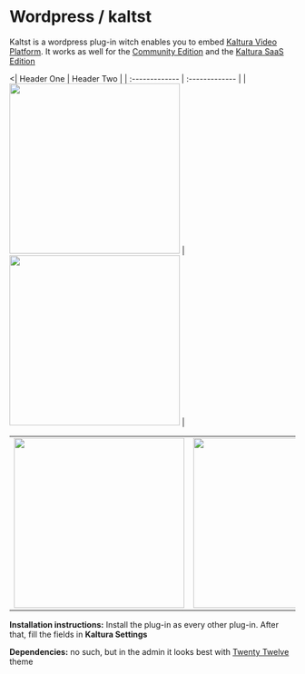 # Wordpress / kaltst

Kaltst is a wordpress plug-in witch enables you to embed <a href="http://corp.kaltura.com/">Kaltura Video Platform</a>.
It works as well for the <a href="http://corp.kaltura.com/Deployment-Options/Kaltura-Community-Edition">Community Edition</a> and the
<a href="http://corp.kaltura.com/Deployment-Options/Kaltura-SaaS-Edition">Kaltura SaaS Edition</a>

<| Header One     | Header Two     |
| :------------- | :------------- |
| <img src="https://github.com/paveltashev/kaltst/blob/master/lib/screen_shots/listings.png" width="300px">       | <img src="https://github.com/paveltashev/kaltst/blob/master/lib/screen_shots/settings.png" width="300px">       |

<table>
  <tr>
    <td><img src="https://github.com/paveltashev/kaltst/blob/master/lib/screen_shots/settings.png" width="300px"></td>
    <td><img src="https://github.com/paveltashev/kaltst/blob/master/lib/screen_shots/listings.png" width="300px"></td>
  </tr>
</table>

<b>Installation instructions:</b>
    Install the plug-in as every other plug-in. After that, fill the fields in <b>Kaltura Settings</b>


<b>Dependencies:</b>
    no such, but in the admin it looks best with <a href="https://wordpress.org/themes/twentytwelve/">Twenty Twelve</a> theme
